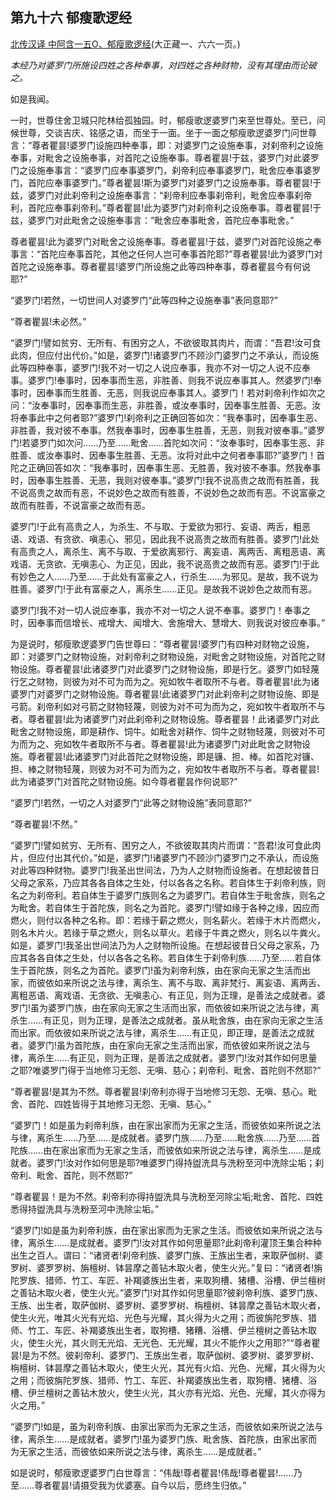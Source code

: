 ## 第九十六 郁瘦歌逻经

[北传汉译 中阿含一五O、郁瘦歌逻经](https://github.com/gwsice/buddhism/blob/master/%E6%97%A9%E6%9C%9F/%E4%B8%AD%E9%98%BF%E5%90%AB%E7%BB%8F/37.md#yu-shou-ge-luo-jing)(大正藏一、六六一页。)

*本经乃对婆罗门所施设四姓之各种奉事，对四姓之各种财物，没有其理由而论破之。*

如是我闻。

一时，世尊住舍卫城只陀林给孤独园。时，郁瘦歌逻婆罗门来至世尊处。至已，问候世尊，交谈吉庆、铭感之语，而坐于一面。坐于一面之郁瘦歌逻婆罗门问世尊言：“尊者瞿昙!婆罗门设施四种奉事，即：对婆罗门之设施奉事，对刹帝利之设施奉事，对毗舍之设施奉事，对首陀之设施奉事。尊者瞿昙!于兹，婆罗门对此婆罗门之设施奉事言：“婆罗门应奉事婆罗门，刹帝利应奉事婆罗门，毗舍应奉事婆罗门，首陀应奉事婆罗门。”尊者瞿昙!斯为婆罗门对婆罗门之设施奉事。尊者瞿昙!于兹，婆罗门对此刹帝利之设施奉事言：“刹帝利应奉事刹帝利，毗舍应奉事刹帝利，首陀应奉事刹帝利。”尊者瞿昙!此为婆罗门对刹帝利之设施奉事。尊者瞿昙!于兹，婆罗门对此毗舍之设施奉事言：“毗舍应奉事毗舍，首陀应奉事毗舍。” 

尊者瞿昙!此为婆罗门对毗舍之设施奉事。尊者瞿昙!于兹，婆罗门对首陀设施之奉事言：“首陀应奉事首陀，其他之任何人岂可奉事首陀耶?”尊者瞿昙!此为婆罗门对首陀之设施奉事。尊者瞿昙!婆罗门所设施之此等四种奉事，尊者瞿昙今有何说耶?”

“婆罗门!若然，一切世间人对婆罗门“此等四种之设施奉事”表同意耶?”

“尊者瞿昙!未必然。”

“婆罗门!譬如贫穷、无所有、有困穷之人，不欲彼取其肉片，而谓：“吾君!汝可食此肉，但应付出代价。”如是，婆罗门!诸婆罗门不顾沙门婆罗门之不承认，而设施此等四种奉事，婆罗门!我不对一切之人说应奉事，我亦不对一切之人说不应奉事。婆罗门!奉事时，因奉事而生恶，非胜善、则我不说应奉事其人。然婆罗门!奉事时，因奉事而生胜善、无恶，则我说应奉事其人。婆罗门！若对刹帝利作如次之问：“汝奉事时，因奉事而生恶，非胜善，或汝奉事时，因奉事生胜善、无恶。汝将奉事此中之何者耶?”婆罗门!刹帝利之正确回答如次：“我奉事时，因奉事生恶、非胜善，我对彼不奉事。然我奉事时，因奉事生胜善，无恶，则我对彼奉事。”婆罗门!若婆罗门如次问……乃至……毗舍……首陀如次问：“汝奉事时，因奉事生恶、非胜善、或汝奉事时、因奉事生胜善、无恶。汝将对此中之何者奉事耶?”婆罗门！首陀之正确回答如次：“我奉事时，因奉事生恶、无胜善，我对彼不奉事。然我奉事时，因奉事生胜善、无恶，我则对彼奉事。”婆罗门!我不说高贵之故而有胜善，我不说高贵之故而有恶，不说妙色之故而有胜善，不说妙色之故而有恶。不说富豪之故而有胜善，不说富豪之故而有恶。

婆罗门!于此有高贵之人，为杀生、不与取、于爱欲为邪行、妄语、两舌，粗恶语、戏语、有贪欲、嗔恚心、邪见，因此我不说高贵之故而有胜善。婆罗门!此处有高贵之人，离杀生、离不与取、于爱欲离邪行、离妄语、离两舌、离粗恶语、离戏语、无贪欲、无嗔恚心、为正见，因此，我不说高贵之故而有恶。婆罗门!于此有妙色之人……乃至……于此处有富豪之人，行杀生……为邪见。是故，我不说为胜善。婆罗门!于此有富豪之人，离杀生……正见。是故我不说妙色之故而有恶。

婆罗门!我不对一切人说应奉事，我亦不对一切之人说不奉事。婆罗门！奉事之时，因奉事而信增长、戒增大、闻增大、舍施增大、慧增大、则我说对彼应奉事。”

为是说时，郁瘦歌逻婆罗门告世尊曰：“尊者瞿昙!婆罗门有四种对财物之设施，即：对婆罗门之财物设施，对刹帝利之财物设施，对毗舍之财物设施，对首陀之财物设施。尊者瞿昙!此诸婆罗门对此婆罗门之财物设施，即是行乞。婆罗门如轻蔑行乞之财物，则彼为对不可为而为之。宛如牧牛者取所不与者。尊者瞿昙!此为诸婆罗门对婆罗门之财物设施。尊者瞿昙!此诸婆罗门对此刹帝利之财物设施、即是弓箭。刹帝利如对弓箭之财物轻蔑，则彼为对不可为而为之，宛如牧牛者取所不与者。尊者瞿昙!此为诸婆罗门对此刹帝利之财物设施。尊者瞿昙！此诸婆罗门对此毗舍之财物设施，即是耕作、饲牛。如毗舍对耕作、饲牛之财物轻蔑，则彼对不可为而为之、宛如牧牛者取所不与者。尊者瞿昙!此为诸婆罗门对此毗舍之财物设施。尊者瞿昙!此诸婆罗门对此首陀之财物设施，即是镰、担、棒。如首陀对镰、担、棒之财物轻蔑，则彼为对不可为而为之，宛如牧牛者取所不与者。尊者瞿昙!此为诸婆罗门对首陀之财物设施。如今尊者瞿昙作何说耶?”

“婆罗门!若然，一切之人对婆罗门“此等之财物设施”表同意耶?”

“尊者瞿昙!不然。”

“婆罗门!譬如贫穷、无所有、困穷之人，不欲彼取其肉片而谓：“吾君!汝可食此肉片，但应付出其代价。”如是，婆罗门!诸婆罗门不顾沙门婆罗门之不承认，而设施对此等四种财物。婆罗门!我圣出世间法，乃为人之财物而设施者。在想起彼昔日父母之家系，乃应其各各自体之生处，付以各各之名称。若自体生于刹帝利族，则名之为刹帝利。若自体生于婆罗门族则名之为婆罗门。若自体生于毗舍族，则名之为毗舍。若自体生于首陀族，则名之为首陀。婆罗门!譬如缘于各种之缘，因应而燃火，则付以各种之名称。即：若缘于薪之燃火，则名薪火。若缘于木片而燃火，则名木片火。若缘于草之燃火，则名以草火。若缘于牛粪之燃火，则名以牛粪火。如是，婆罗门!我圣出世间法乃为人之财物所设施。在想起彼昔日父母之家系，乃应其各各自体之生处，付以各各之名称。若自体生于刹帝利族……乃至……若自体生于首陀族，则名之为首陀。婆罗门!虽为刹帝利族，由在家向无家之生活而出家，而彼依如来所说之法与律，离杀生、离不与取、离非梵行、离妄语、离两舌、离粗恶语、离戏语、无贪欲、无嗔恚心、有正见，则为正理，是善法之成就者。婆罗门!虽为婆罗门族，由在家向无家之生活而出家，而依彼如来所说之法与律，离杀生……有正见，则为正理，是善法之成就者。虽从毗舍族，由在家向无家之生活而出家。而依彼如来所说之法与律，离杀生……有正见，即正理，是善法之成就者。婆罗门!虽为首陀族，由在家向无家之生活而出家，而依彼如来所说之法与律，离杀生……有正见，则为正理，是善法之成就者。婆罗门!汝对其作如何思量之耶?唯婆罗门得于当地修习无怨、无嗔、慈心；刹帝利、毗舍、首陀则不然耶?”

“尊者瞿昙!是其为不然。尊者瞿昙!刹帝利亦得于当地修习无怨、无嗔、慈心。毗舍、首陀、四姓皆得于其地修习无怨、无嗔、慈心。”

“婆罗门！如是虽为刹帝利族，由在家出家而为无家之生活，而彼依如来所说之法与律，离杀生……乃至……是成就者。婆罗门族……乃至……毗舍族……乃至……首陀族……由在家出家而为无家之生活，而彼依如来所说之法与律，离杀生……是成就者。婆罗门!汝对作如何思是耶?唯婆罗门得持盥洗具与洗粉至河中洗除尘垢；刹帝利、毗舍、首陀，则不然耶?”

“尊者瞿昙！是为不然。刹帝利亦得持盥洗具与洗粉至河除尘垢;毗舍、首陀、四姓悉得持盥洗具与洗粉至河中洗除尘垢。”

“婆罗门!如是虽为刹帝利族，由在家出家而为无家之生活。而彼依如来所说之法与律，离杀生……是成就者。婆罗门!汝对其作如何思量耶?此刹帝利灌顶王集合种种出生之百人。谓曰：“诸贤者!刹帝利族、婆罗门族、王族出生者，来取萨伽树、婆罗树、婆罗罗树、旃檀树、钵昙摩之善钻木取火者，使生火光。”复曰：“诸贤者!旃陀罗族、猎师、竹工、车匠、补羯婆族出生者，来取狗槽、猪槽、浴槽、伊兰檀树之善钻木取火者，使生火光。”婆罗门!对其作如何思量耶?彼刹帝利族、婆罗门族、王族、出生者，取萨伽树、婆罗树、婆罗罗树、栴檀树、钵昙摩之善钻木取火者，使生火光，唯其火光有光焰、光色与光耀，其火得为火之用；而彼旃陀罗族、猎师、竹工、车匠、补羯婆族出生者，取狗槽、猪糟、浴槽、伊兰檀树之善钻木取火，使生火光，其火则无光焰、无光色、无光耀，其火不能作火之用耶?”“尊者瞿昙!是为不然。彼刹帝利、婆罗门、王族出生者，取萨伽树、婆罗树、婆罗罗树、栴檀树、钵昙摩之善钻木取火，使生火光，其光有火焰、光色、光耀，其火得为火之用；而彼旃陀罗族、猎师、竹工、车匠、补羯婆族出生者，取狗槽、猪槽、浴槽、伊兰檀树之善钻木放火，使生火光，其火亦有光焰、光色、光耀，其火亦得为火之用。” 

“婆罗门!如是，虽为刹帝利族、由家出家而为无家之生活，而彼依如来所说之法与律，离杀生……是成就者。婆罗门!虽为婆罗门族、毗舍族、首陀族，由家出家而为无家之生活，而彼依如来所说之法与律，离杀生……是成就者。”

如是说时，郁瘦歌逻婆罗门白世尊言：“伟哉!尊者瞿昙!伟哉!尊者瞿昙!……乃至……尊者瞿昙!请摄受我为优婆塞。自今以后，愿终生归依。”

